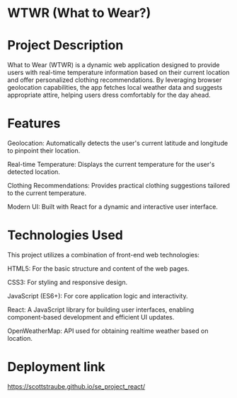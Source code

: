 # WTWR (What to Wear?)

# Project Description

What to Wear (WTWR) is a dynamic web application designed to provide users with real-time temperature information based on their current location and offer personalized clothing recommendations. By leveraging browser geolocation capabilities, the app fetches local weather data and suggests appropriate attire, helping users dress comfortably for the day ahead.

# Features

Geolocation: Automatically detects the user's current latitude and longitude to pinpoint their location.

Real-time Temperature: Displays the current temperature for the user's detected location.

Clothing Recommendations: Provides practical clothing suggestions tailored to the current temperature.

Modern UI: Built with React for a dynamic and interactive user interface.

# Technologies Used

This project utilizes a combination of front-end web technologies:

HTML5: For the basic structure and content of the web pages.

CSS3: For styling and responsive design.

JavaScript (ES6+): For core application logic and interactivity.

React: A JavaScript library for building user interfaces, enabling component-based development and efficient UI updates.

OpenWeatherMap: API used for obtaining realtime weather based on location.

# Deployment link

https://scottstraube.github.io/se_project_react/
